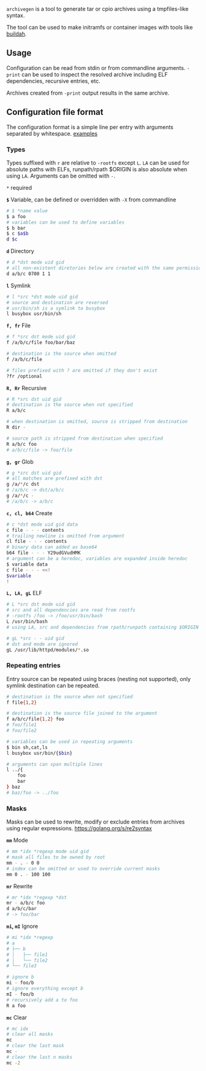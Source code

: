 `archivegen` is a tool to generate tar or cpio archives using a tmpfiles-like syntax.

The tool can be used to make initramfs or container images with tools like [buildah](https://github.com/containers/buildah).

## Usage
Configuration can be read from stdin or from commandline arguments. `-print` can be used to inspect the resolved archive including ELF dependencies, recursive entries, etc.

Archives created from `-print` output results in the same archive.

## Configuration file format
The configuration format is a simple line per entry with arguments separated by whitespace. [examples](https://github.com/tlahdekorpi/archivegen/tree/master/examples)

### Types
Types suffixed with `r` are relative to `-rootfs` except `L`. `LA` can be used for absolute paths with ELFs, runpath/rpath $ORIGIN is also absolute when using `LA`. Arguments can be omitted with `-`.

`*` required

**`$`** Variable, can be defined or overridden with `-X` from commandline
```sh
# $ *name value
$ a foo
# variables can be used to define variables
$ b bar
$ c $a$b
d $c
```

**`d`** Directory
```sh
# d *dst mode uid gid
# all non-existent diretories below are created with the same permissions
d a/b/c 0700 1 1
```

**`l`** Symlink
```sh
# l *src *dst mode uid gid
# source and destination are reversed
# usr/bin/sh is a symlink to busybox
l busybox usr/bin/sh
```

**`f, fr`** File
```sh
# f *src dst mode uid gid
f /a/b/c/file foo/bar/baz

# destination is the source when omitted
f /a/b/c/file

# files prefixed with ? are omitted if they don't exist
?fr /optional
```

**`R, Rr`** Recursive
```sh
# R *src dst uid gid
# destination is the source when not specified
R a/b/c

# when destination is omitted, source is stripped from destination
R dir -

# source path is stripped from destination when specified
R a/b/c foo
# a/b/c/file -> foo/file
```

**`g, gr`** Glob
```sh
# g *src dst uid gid
# all matches are prefixed with dst
g /a/*/c dst
# /a/b/c -> dst/a/b/c
g /a/*/c -
# /a/b/c -> a/b/c
```

**`c, cl, b64`** Create
```sh
# c *dst mode uid gid data
c file - - - contents
# trailing newline is omitted from argument
cl file - - - contents
# binary data can added as base64
b64 file - - - Y29udGVudHMK
# argument can be a heredoc, variables are expanded inside heredoc
$ variable data
c file - - - <<!
$variable
!
```

**`L, LA, gL`** ELF
```sh
# L *src dst mode uid gid
# src and all dependencies are read from rootfs
# -rootfs /foo -> /foo/usr/bin/bash
L /usr/bin/bash
# using LA, src and dependencies from rpath/runpath containing $ORIGIN are not prefixed with rootfs

# gL *src - - uid gid
# dst and mode are ignored
gL /usr/lib/httpd/modules/*.so
```

### Repeating entries
Entry source can be repeated using braces (nesting not supported), only symlink destination can be repeated.

```sh
# destination is the source when not specified
f file{1,2}

# destination is the source file joined to the argument
f a/b/c/file{1,2} foo
# foo/file1
# foo/file2

# variables can be used in repeating arguments
$ bin sh,cat,ls
l busybox usr/bin/{$bin}

# arguments can span multiple lines
l ../{
	foo
	bar
} baz
# baz/foo -> ../foo
```

### Masks
Masks can be used to rewrite, modify or exclude entries from archives using regular expressions. https://golang.org/s/re2syntax

**`mm`** Mode
```sh
# mm *idx *regexp mode uid gid
# mask all files to be owned by root
mm - . - 0 0
# index can be omitted or used to override current masks
mm 0 . - 100 100
```

**`mr`** Rewrite
```sh
# mr *idx *regexp *dst
mr - a/b/c foo
d a/b/c/bar
# -> foo/bar
```

**`mi`, `mI`** Ignore
```sh
# mi *idx *regexp
# a
# ├── b
# │   ├── file1
# │   └── file2
# └── file3

# ignore b
mi - foo/b
# ignore everything except b 
mI - foo/b
# recursively add a to foo
R a foo
```

**`mc`** Clear
```sh
# mc idx
# clear all masks
mc
# clear the last mask
mc -
# clear the last n masks
mc -2
```

